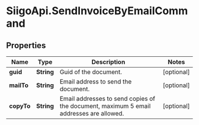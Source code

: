 # SiigoApi.SendInvoiceByEmailCommand

## Properties

Name | Type | Description | Notes
------------ | ------------- | ------------- | -------------
**guid** | **String** | Guid of the document. | [optional] 
**mailTo** | **String** | Email address to send the document. | [optional] 
**copyTo** | **String** | Email addresses to send copies of the document, maximum 5 email addresses are allowed. | [optional] 


